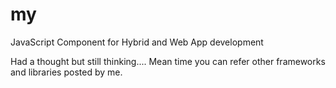 my
==

JavaScript Component for Hybrid and Web App development

Had a thought but still thinking.... 
Mean time you can refer other frameworks and libraries posted by me.
